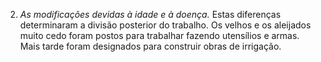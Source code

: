 ﻿2. *As modificações devidas à idade e à doença.* Estas diferenças determinaram a divisão posterior do trabalho. Os velhos e os aleijados muito cedo foram postos para trabalhar fazendo utensílios e armas. Mais tarde foram designados para construir obras de irrigação.